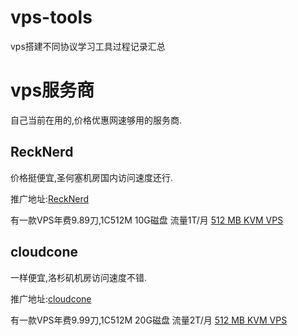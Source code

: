 # vps-tools
vps搭建不同协议学习工具过程记录汇总


# vps服务商
自己当前在用的,价格优惠网速够用的服务商.

## ReckNerd
价格挺便宜,圣何塞机房国内访问速度还行.

推广地址:[ReckNerd](https://my.racknerd.com/aff.php?aff=4324)

有一款VPS年费9.89刀,1C512M 10G磁盘 流量1T/月
[512 MB KVM VPS](https://my.racknerd.com/cart.php?a=confproduct&i=1)

## cloudcone
一样便宜,洛杉矶机房访问速度不错.

推广地址:[cloudcone](https://app.cloudcone.com/?ref=7698)

有一款VPS年费9.99刀,1C512M 20G磁盘 流量2T/月
[512 MB KVM VPS](https://app.cloudcone.com.cn/vps/79/create?token=hashtag%202022%20vps%20-%201&ref=7698)

